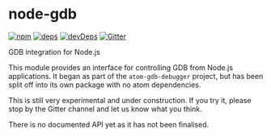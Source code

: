 # node-gdb
[![npm](https://img.shields.io/npm/v/node-gdb.svg)](https://www.npmjs.com/package/node-gdb)
[![deps](https://david-dm.org/gsmcmullin/node-gdb/status.svg)](https://david-dm.org/gsmcmullin/node-gdb)
[![devDeps](https://david-dm.org/gsmcmullin/node-gdb/dev-status.svg)](https://david-dm.org/gsmcmullin/node-gdb?type=dev)
[![Gitter](https://badges.gitter.im/Join%20Chat.svg)](https://gitter.im/atom-gdb-debugger/Lobby)

GDB integration for Node.js

This module provides an interface for controlling GDB from Node.js applications.
It began as part of the `atom-gdb-debugger` project, but has been split off into
its own package with no atom dependencies.

This is still very experimental and under construction.  If you try it, please
stop by the Gitter channel and let us know what you think.

There is no documented API yet as it has not been finalised.
